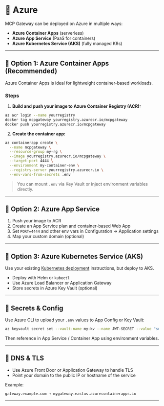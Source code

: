 # 🔷 Azure

MCP Gateway can be deployed on Azure in multiple ways:

- **Azure Container Apps** (serverless)
- **Azure App Service** (PaaS for containers)
- **Azure Kubernetes Service (AKS)** (fully managed K8s)

---

## 🚀 Option 1: Azure Container Apps (Recommended)

Azure Container Apps is ideal for lightweight container-based workloads.

### Steps

1. **Build and push your image to Azure Container Registry (ACR):**

```bash
az acr login --name yourregistry
docker tag mcpgateway yourregistry.azurecr.io/mcpgateway
docker push yourregistry.azurecr.io/mcpgateway
```

2. **Create the container app:**

```bash
az containerapp create \
  --name mcpgateway \
  --resource-group my-rg \
  --image yourregistry.azurecr.io/mcpgateway \
  --target-port 4444 \
  --environment my-container-env \
  --registry-server yourregistry.azurecr.io \
  --env-vars-from-secrets .env
```

> You can mount `.env` via Key Vault or inject environment variables directly.

---

## 🚀 Option 2: Azure App Service

1. Push your image to ACR
2. Create an App Service plan and container-based Web App
3. Set `PORT=4444` and other env vars in Configuration → Application settings
4. Map your custom domain (optional)

---

## 🚀 Option 3: Azure Kubernetes Service (AKS)

Use your existing [Kubernetes deployment](kubernetes.md) instructions, but deploy to AKS.

* Deploy with Helm or `kubectl`
* Use Azure Load Balancer or Application Gateway
* Store secrets in Azure Key Vault (optional)

---

## 🔐 Secrets & Config

Use Azure CLI to upload your `.env` values to App Config or Key Vault:

```bash
az keyvault secret set --vault-name my-kv --name JWT-SECRET --value "super-secret"
```

Then reference in App Service / Container App using environment variables.

---

## 📡 DNS & TLS

* Use Azure Front Door or Application Gateway to handle TLS
* Point your domain to the public IP or hostname of the service

Example:

```bash
gateway.example.com → mygateway.eastus.azurecontainerapps.io
```

---
